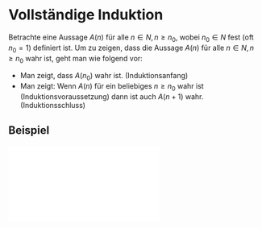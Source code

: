 # Vollständige Induktion
Betrachte eine Aussage $A(n)$ für alle $n \in N, n \geq n_0$, wobei $n_0 \in N$ fest (oft $n_0 = 1$) definiert ist. Um zu zeigen, dass die Aussage $A(n)$ für alle $n \in N, n \geq n_0$ wahr ist, geht man wie folgend vor:
- Man zeigt, dass $A(n_0)$ wahr ist. (Induktionsanfang)
- Man zeigt:
    Wenn $A(n)$ für ein beliebiges $n \geq n_0$ wahr ist (Induktionsvoraussetzung) dann ist auch
    $A(n+1)$ wahr.(Induktionsschluss)

## Beispiel
![Summe von 1 bis n](Summe%20von%201%20bis%20n.md#Summe%20von%201%20bis%20n)